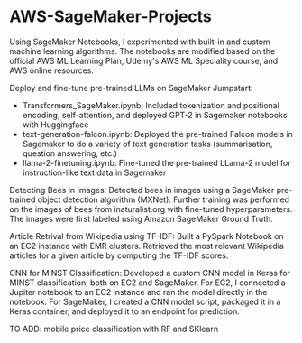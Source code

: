 # AWS-SageMaker-Projects
Using SageMaker Notebooks, I experimented with built-in and custom machine learning algorithms. The notebooks are modified based on the official AWS ML Learning Plan, Udemy's AWS ML Speciality course, and AWS online resources. 

Deploy and fine-tune pre-trained LLMs on SageMaker Jumpstart:
- Transformers_SageMaker.ipynb: Included tokenization and positional encoding, self-attention, and deployed GPT-2 in Sagemaker notebooks with Huggingface
- text-generation-falcon.ipynb: Deployed the pre-trained Falcon models in Sagemaker to do a variety of text generation tasks (summarisation, question answering, etc.)
- llama-2-finetuning.ipynb: Fine-tuned the pre-trained LLama-2 model for instruction-like text data in Sagemaker

Detecting Bees in Images: 
Detected bees in images using a SageMaker pre-trained object detection algorithm (MXNet). Further training was performed on the images of bees from inaturalist.org with fine-tuned hyperparameters. The images were first labeled using Amazon SageMaker Ground Truth.

Article Retrival from Wikipedia using TF-IDF: 
Built a PySpark Notebook on an EC2 instance with EMR clusters. Retrieved the most relevant Wikipedia articles for a given article by computing the TF-IDF scores.

CNN for MINST Classification: 
Developed a custom CNN model in Keras for MINST classification, both on EC2 and SageMaker. For EC2, I connected a Jupiter notebook to an EC2 instance and ran the model directly in the notebook. For SageMaker, I created a CNN model script, packaged it in a Keras container, and deployed it to an endpoint for prediction.

TO ADD: mobile price classification with RF and SKlearn

